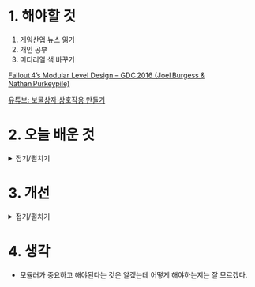 
# 1. 해야할 것

1. 게임산업 뉴스 읽기 
2. 개인 공부  
3. 머티리얼 색 바꾸기


[Fallout 4’s Modular Level Design – GDC 2016 (Joel Burgess & Nathan Purkeypile)](https://www.youtube.com/watch?v=QBAM27YbKZg&utm_source=chatgpt.com)

[유튜브: 보물상자 상호작용 만들기](https://www.youtube.com/watch?v=rNOyxW75WlQ)


# 2. 오늘 배운 것

<details>
<summary>접기/펼치기</summary>



아래는 Fallout 4의 모듈러 레벨 디자인에 대한 GDC 2016 발표 내용의 세부 정리입니다.

---

## 1. 목표: 빠르고 효율적인 오픈월드 구축

* 방대한 오픈월드 환경을 적은 인력으로 빠르게 구현하려면, \*\*모듈러 기반 에셋(art kit)\*\*과 **반복적인(iterative) 레벨 제작 워크플로우**가 핵심 ([gdcvault.com][1], [archive.org][2]).
* 초기 프로토타입 단계에서 플레이 가능한 상태를 빠르게 만들어 개발 병목을 줄이고, 반복 피드백을 조기에 받을 수 있도록 설계됨 .

---

## 2. 아트 키트 구성 원칙

* **Footprint 정의**: 모듈러 키트의 기본 단위를 설정하고, 그 범위 안에서 조립하도록 설계.
* **Non-uniform tiling 주의**: 동일 블록이라도 패턴이 반복될 경우 시각적 단조로움이 발생, 이를 막기 위해 타일링 변형 요소 포함 ([uat.gdcvault.com][3]).
* **Pivot 기준 고정**: 키트 조립 시, 회전·배치 기준을 명확히 하고 일관성 유지 .

---

## 3. 외장 & 실내 구조 키트 향상

* 이전 시리즈(Skyrim/Fallout 3)에서는 **실내용 키트만** 주로 사용됐던 반면, Fallout 4에서는 \*\*외장 키트(exterior kits)\*\*가 크게 강화됨 ([reddit.com][4]).
* 이를 통해 도시 건물, 거리, 외부 환경을 높은 유연성과 디테일로 제작 가능.

---

## 4. 반복 워크플로우와 팀 효율성

* 레벨 디자이너는 모듈러로 전체 구조를 프로토타이핑 → 내부 디테일 추가 → 조명/오브젝트 배치 반복.
* 이 과정은 **빠른 프로토타입 생성 → QA/디자이너 피드백 수용 → 본 작업(iteration)** 구조로 전개됨 .

---

## 5. 소규모 팀의 역량 강화

* 에셋 라이브러리를 통해 **소규모 팀도 방대한 월드 제작**이 가능해짐.
* 반복 가능한 에디터 기반 작업 덕분에 김빠지기 전에 빠른 피드백 루프 구축 가능 .

---

## 6. 한계와 부작용

* 모듈러라는 특성상 외부에 강하게 드러나지 않는 **비히어로 평면 공간**들이 반복적으로 사용되어 **균일하고 밋밋한 공간**이 늘어날 수 있음.
* Polygon의 평론가 Holly Green은 “프로세스의 효율성이 예술적 개성을 일부 희생한다”고 지적하며, **‘hero piece’**—단 한 번만 사용되는 독창적인 오브젝트—의 중요성을 언급 ([polygon.com][5]).

---

## ✅ 핵심 요약

| 요소                  | 설명                                      |
| ------------------- | --------------------------------------- |
| **모듈러 아트 키트**       | 외장·내장용 키트로 구성, footprint 및 pivot 명확히 설정 |
| **반복 루프 기반 워크플로우**  | 빠른 프로토타입 작성 → 피드백 → 반복 구조               |
| **팀 확장 + 에셋 라이브러리** | 적은 인원으로도 월드 콘텐츠 확장 가능                   |
| **디자인 한계**          | 반복되는 구조로 인해 단조로움 및 ‘영웅 오브젝트’ 부족 문제 발생   |

---

## 🔍 발표에서 얻는 교훈

1. **모듈러 디자인은 대규모 월드 제작 필수 기반**이 되지만,
2. **반복 구조의 밋밋함을 완화하기 위해** ‘hero piece’를 효과적으로 섞어야 하며,
3. **빠른 프로토타입 → 피드백 → 반복 구조**로 팀 효율성과 퀄리티를 동시에 높일 수 있다는 점입니다.

---

[1]: https://gdcvault.com/play/1023202/-Fallout-4-s-Modular?utm_source=chatgpt.com "'Fallout 4's' Modular Level Design - GDC Vault"
[2]: https://archive.org/details/GDC2016Burgess?utm_source=chatgpt.com "GDC 2016: Joel Burgess - \"Fallout 4's Modular Level Design\""
[3]: https://uat.gdcvault.com/play/mediaProxy.php?sid=1022930&utm_source=chatgpt.com "[PDF] The Modular Level Design of Fallout 4 - GDC Vault"
[4]: https://www.reddit.com/r/Fallout/comments/4hffca/gdc_talk_about_fallout_4s_modular_level_design/?utm_source=chatgpt.com "GDC talk about Fallout 4's modular level design. - Reddit"
[5]: https://www.polygon.com/2016/7/1/12082650/fallout-4-proved-bigger-isnt-always-better?utm_source=chatgpt.com "Fallout 4 proved bigger isn't always better - Polygon"

---



## 머티리얼 색 바꾸기

![image](https://github.com/user-attachments/assets/ee85b170-0816-40c4-9372-81d8df6d897c)

![image](https://github.com/user-attachments/assets/91074eca-3478-4aea-b160-a36724457fbc)

![image](https://github.com/user-attachments/assets/15b0a965-f369-4649-a7eb-1761daf924ed)


## 🧱 목표

**BP\_ColorBox** 블루프린트에서:

* 색상 변수 (`BoxColor`)를 만들고
* Construction Script에서 동적으로 머티리얼 색상을 설정

---

## 1️⃣ 색상 변수 만들기

1. **BP\_ColorBox 블루프린트 열기**
2. 왼쪽 상단에 있는 `Variables` 섹션에서 `+` 버튼 클릭
3. 이름: `BoxColor`
4. 타입: `Linear Color`

   * (오른쪽 Details에서 `Editable`, `Expose on Spawn` 체크)

✅ 이 변수는 에디터에서 색을 지정할 수 있게 만듭니다.

---

## 2️⃣ Construction Script 노드 연결

### ✅ 전체 흐름 요약

```
Construction Script ▶ Create Dynamic Material Instance ▶ Set Vector Parameter Value ▶ Set Material
```

이제 각 노드를 연결하는 방법을 단계별로 설명할게요:

---

### 📌 A. Construction Script 들어가기

1. 상단 탭에서 `Construction Script` 클릭

---

### 📌 B. Create Dynamic Material Instance

1. 빈 공간에서 우클릭
2. 노드 검색창에 "Create Dynamic Material Instance" 입력 → 클릭
3. 노드를 선택하면 `Target` 핀이 있음 → 여기서 Static Mesh 지정 필요

📌 오른쪽에서 `Static Mesh` 컴포넌트를 드래그해서 그래프에 놓기 → 드래그 선 연결 → `Target`에 연결

4. `Element Index`는 보통 0 그대로
5. `Source Material`은 미리 지정한 **머티리얼 인스턴스 (예: MI\_BoxColor)** 입력

---

### 📌 C. Set Vector Parameter Value

1. Create 노드의 출력 핀 `Return Value`를 드래그 → "Set Vector Parameter Value" 검색 → 선택
2. 이 노드에는 두 가지 주요 입력이 필요:

   * `Parameter Name`: `"BaseColor"` (머티리얼에서 지정한 파라미터 이름과 동일해야 함)
   * `Value`: `BoxColor` 변수 연결

👉 `BoxColor` 변수를 드래그해서 `Value` 핀에 연결

---

### 📌 D. Set Material

1. Static Mesh를 다시 드래그 → "Set Material" 노드 추가
2. `Element Index`는 0
3. `Material`에는 **Set Vector Parameter Value의 Target 출력 핀**을 연결

---

### 🔗 전체 연결 순서

1. `Construction Script` 시작 핀 → `Create Dynamic Material Instance`
2. `Return Value` → `Set Vector Parameter Value`의 Target
3. `Set Vector Parameter Value`의 실행 핀 → `Set Material`
4. `Set Material`의 Target → `Static Mesh`
5. `Material` 핀 ← `Create DMI`의 Return Value

---

## ✅ 마무리

이제 BP 인스턴스를 레벨에 배치하면, Details 패널에서 `BoxColor` 값을 바꿀 수 있어요.
그러면 **자동으로 해당 색으로 머티리얼이 설정**됩니다.

---

🖼️ 원하면 이걸 실제 블루프린트 이미지로 시각화해줄 수도 있어요. 요청만 해줘!


</details>




# 3. 개선


<details>
<summary>접기/펼치기</summary>


</details>



# 4. 생각
- 모듈러가 중요하고 해야된다는 것은 알겠는데 어떻게 해야하는지는 잘 모르겠다.

